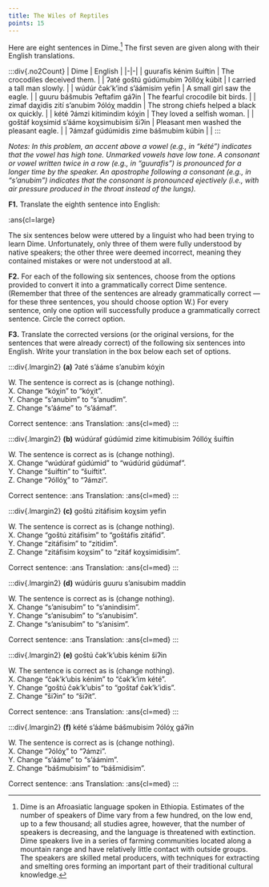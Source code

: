 ```yaml
---
title: The Wiles of Reptiles 
points: 15 
---
```


Here are eight sentences in Dime.[^1]
The first seven are given along with their English translations.


:::div{.no2Count}
| Dime | English |
|-|-|
| guurafis kénim šuiftin | The crocodiles deceived them. |
| ʔaté goštú gúdúmubim ʔóllóχ kúbit | I carried a tall man slowly. |
| wúdúr čək’k’ind s’áámisim yefin | A small girl saw the eagle. |
| guuru bášmubis ʔeftafim gáʔin | The fearful crocodile bit birds. |
| zimaf daχidis zití s’anubim ʔólóχ maddin | The strong chiefs helped a black ox quickly. |
| kété ʔámzi kitimindim kóχin | They loved a selfish woman. |
| goštáf koχsimid s’ááme koχsimubisim šiʔin | Pleasant men washed the pleasant eagle. |
| ʔámzaf gúdúmidis zime bášmubim kúbin |  |
:::

*Notes:*
*In this problem, an accent above a vowel (e.g., in “kété”) indicates that the vowel has high tone. Unmarked vowels have low tone.*
*A consonant or vowel written twice in a row (e.g., in “guurafis”) is pronounced for a longer time by the speaker. An apostrophe*
*following a consonant (e.g., in “s’anubim”) indicates that the consonant is pronounced ejectively (i.e., with air pressure produced in*
*the throat instead of the lungs).*

**F1.** Translate the eighth sentence into English:

:ans{cl=large}

The six sentences below were uttered by a linguist who had been trying to learn Dime. Unfortunately, only
three of them were fully understood by native speakers; the other three were deemed incorrect, meaning
they contained mistakes or were not understood at all.

**F2.** For each of the following six sentences, choose from the options provided to convert it into a
grammatically correct Dime sentence. (Remember that three of the sentences are already grammatically
correct — for these three sentences, you should choose option W.) For every sentence, only one option will
successfully produce a grammatically correct sentence. Circle the correct option.

**F3.** Translate the corrected versions (or the original versions, for the sentences that were already correct) of
the following six sentences into English. Write your translation in the box below each set of options.
[^1]: Dime is an Afroasiatic language spoken in Ethiopia. Estimates of the number of speakers of Dime vary from a few hundred, on the low end, up to a few
thousand; all studies agree, however, that the number of speakers is decreasing, and the language is threatened with extinction. Dime speakers live in a
series of farming communities located along a mountain range and have relatively little contact with outside groups. The speakers are skilled metal
producers, with techniques for extracting and smelting ores forming an important part of their traditional cultural knowledge.



:::div{.lmargin2}
**(a)** ʔaté s’ááme s’anubim kóχin
<div class="lmargin2">W. The sentence is correct as is (change nothing).<br>
X. Change “kóχin” to “kóχit”.<br>
Y. Change “s’anubim” to “s’anudim”.<br>
Z. Change “s’ááme” to “s’áámaf”.<p /></div>

Correct sentence: :ans
Translation: :ans{cl=med}
:::

:::div{.lmargin2}
**(b)** wúdúraf gúdúmid zime kitimubisim ʔóllóχ šuiftin
<div class="lmargin2">W. The sentence is correct as is (change nothing).<br>
X. Change “wúdúraf gúdúmid” to “wúdúrid gúdúmaf”.<br>
Y. Change “šuiftin” to “šuiftit”.<br>
Z. Change “ʔóllóχ” to “ʔámzi”.<p /></div>

Correct sentence: :ans
Translation: :ans{cl=med}
:::

:::div{.lmargin2}
**(c)** goštú zitáfisim koχsim yefin
<div class="lmargin2">W. The sentence is correct as is (change nothing).<br>
X. Change “goštú zitáfisim” to “goštáfis zitáfid”.<br>
Y. Change “zitáfisim” to “zitidim”.<br>
Z. Change “zitáfisim koχsim” to “zitáf koχsimidisim”.<br></p></div>

Correct sentence: :ans
Translation: :ans{cl=med}
:::

:::div{.lmargin2}
**(d)** wúdúris guuru s’anisubim maddin
<div class="lmargin2">
W. The sentence is correct as is (change nothing).<br>
X. Change “s’anisubim” to “s’anindisim”.<br>
Y. Change “s’anisubim” to “s’anubisim”.<br>
Z. Change “s’anisubim” to “s’anisim”.<p /></div>

Correct sentence: :ans
Translation: :ans{cl=med}
:::

:::div{.lmargin2}
**(e)** goštú čək’k’ubis kénim šiʔin
<div class="lmargin2">
W. The sentence is correct as is (change nothing).<br>
X. Change “čək’k’ubis kénim” to “čək’k’im kété”.<br>
Y. Change “goštú čək’k’ubis” to “goštaf čək’k’idis”.<br>
Z. Change “šiʔin” to “šiʔit”.<p /></div>

Correct sentence: :ans
Translation: :ans{cl=med}
:::

:::div{.lmargin2}
**(f)** kété s’ááme bášmubisim ʔólóχ gáʔin
<div class="lmargin2">
W. The sentence is correct as is (change nothing).<br>
X. Change “ʔólóχ” to “ʔámzi”.<br>
Y. Change “s’ááme” to “s’áámim”.<br>
Z. Change “bášmubisim” to “bášmidisim”.<p /></div>

Correct sentence: :ans
Translation: :ans{cl=med}
:::
